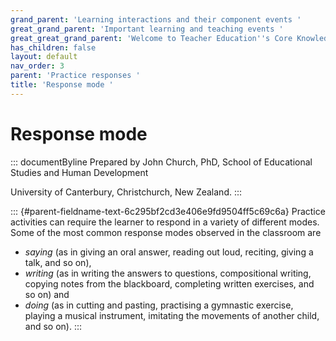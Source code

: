 ```yaml
---
grand_parent: 'Learning interactions and their component events '
great_grand_parent: 'Important learning and teaching events '
great_great_grand_parent: 'Welcome to Teacher Education''s Core Knowledge and Skills.'
has_children: false
layout: default
nav_order: 3
parent: 'Practice responses '
title: 'Response mode '
---
```

# Response mode 


::: documentByline
Prepared by John Church, PhD, School of Educational Studies and Human
Development

University of Canterbury, Christchurch, New Zealand.
:::

::: {#parent-fieldname-text-6c295bf2cd3e406e9fd9504ff5c69c6a}
Practice activities can require the learner to respond in a variety of
different modes. Some of the most common response modes observed in the
classroom are

-   *saying* (as in giving an oral answer, reading out loud, reciting,
    giving a talk, and so on),
-   *writing* (as in writing the answers to questions, compositional
    writing, copying notes from the blackboard, completing written
    exercises, and so on) and
-   *doing* (as in cutting and pasting, practising a gymnastic exercise,
    playing a musical instrument, imitating the movements of another
    child, and so on).
:::
